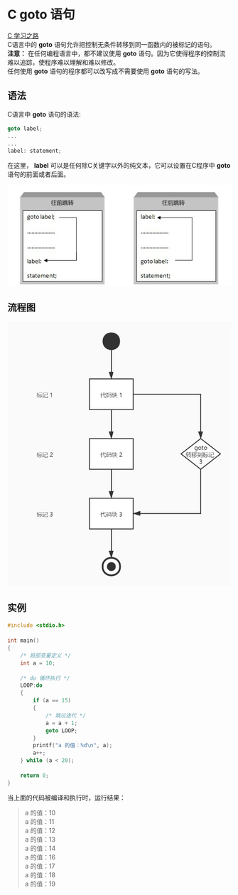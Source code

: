 # C goto 语句

[C 学习之路](../README.md)  
C语言中的 **goto** 语句允许把控制无条件转移到同一函数内的被标记的语句。  
**注意：** 在任何编程语言中，都不建议使用 **goto** 语句。因为它使得程序的控制流难以追踪，使程序难以理解和难以修改。  
任何使用 **goto** 语句的程序都可以改写成不需要使用 **goto** 语句的写法。  

## 语法

C语言中 **goto** 语句的语法:

```c
goto label;
...
...
label: statement;
```

在这里， **label** 可以是任何除C关键字以外的纯文本，它可以设置在C程序中 **goto** 语句的前面或者后面。

![goto](goto%20语句_files/1.png)

## 流程图

![goto](goto%20语句_files/2.jpg)

## 实例

```c
#include <stdio.h>

int main()
{
    /* 局部变量定义 */
    int a = 10;

    /* do 循环执行 */
    LOOP:do
    {
        if (a == 15)
        {
            /* 跳过迭代 */
            a = a + 1;
            goto LOOP;
        }
        printf("a 的值：%d\n", a);
        a++;        
    } while (a < 20);
    
    return 0;
}
```

当上面的代码被编译和执行时，运行结果：
> a 的值：10  
a 的值：11  
a 的值：12  
a 的值：13  
a 的值：14  
a 的值：16  
a 的值：17  
a 的值：18  
a 的值：19
